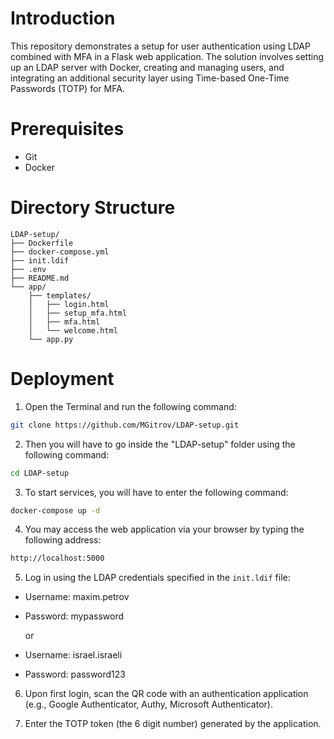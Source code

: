 # Introduction
This repository demonstrates a setup for user authentication using LDAP combined with MFA in a Flask web application. The solution involves setting up an LDAP server with Docker, creating and managing users, and integrating an additional security layer using Time-based One-Time Passwords (TOTP) for MFA.

# Prerequisites
* Git
* Docker

# Directory Structure
```
LDAP-setup/
├── Dockerfile
├── docker-compose.yml
├── init.ldif
├── .env
├── README.md
└── app/
    ├── templates/
    │   ├── login.html
    │   ├── setup_mfa.html
    │   ├── mfa.html
    │   └── welcome.html
    └── app.py
```

# Deployment
1. Open the Terminal and run the following command:
``` bash
git clone https://github.com/MGitrov/LDAP-setup.git
```
2. Then you will have to go inside the "LDAP-setup" folder using the following command:
```bash
cd LDAP-setup
```
3. To start services, you will have to enter the following command:
```bash
docker-compose up -d
```
4. You may access the web application via your browser by typing the following address:
```bash
http://localhost:5000
```
5. Log in using the LDAP credentials specified in the ```init.ldif``` file:
* Username: maxim.petrov
* Password: mypassword

  or
* Username: israel.israeli
* Password: password123
6. Upon first login, scan the QR code with an authentication application (e.g., Google Authenticator, Authy, Microsoft Authenticator).
  
7. Enter the TOTP token (the 6 digit number) generated by the application.
   
